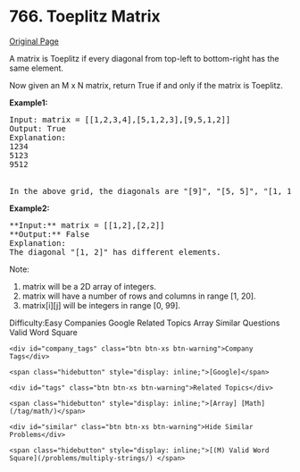 # 766. Toeplitz Matrix

[Original Page](https://leetcode.com/problems/toeplitz-matrix/description/)

A matrix is Toeplitz if every diagonal from top-left to bottom-right has the same element.

Now given an M x N matrix, return True if and only if the matrix is Toeplitz.
 
**Example1:** 
<pre>
Input: matrix = [[1,2,3,4],[5,1,2,3],[9,5,1,2]]
Output: True
Explanation:
1234
5123
9512


In the above grid, the diagonals are "[9]", "[5, 5]", "[1, 1, 1]", "[2, 2, 2]", "[3, 3]", "[4]", and in each diagonal all elements are the same, so the answer is True.
</pre>

**Example2:** 
<pre>
**Input:** matrix = [[1,2],[2,2]]
**Output:** False
Explanation:
The diagonal "[1, 2]" has different elements.
</pre>

Note:
1. matrix will be a 2D array of integers.
2. matrix will have a number of rows and columns in range [1, 20].
3. matrix[i][j] will be integers in range [0, 99].


Difficulty:Easy
Companies 
Google
Related Topics 
Array
Similar Questions 
Valid Word Square

<div>

    <div id="company_tags" class="btn btn-xs btn-warning">Company Tags</div>

    <span class="hidebutton" style="display: inline;">[Google]</span>
</div>

<div>

    <div id="tags" class="btn btn-xs btn-warning">Related Topics</div>

    <span class="hidebutton" style="display: inline;">[Array] [Math](/tag/math/)</span>
</div>

<div>

    <div id="similar" class="btn btn-xs btn-warning">Hide Similar Problems</div>

    <span class="hidebutton" style="display: inline;">[(M) Valid Word Square](/problems/multiply-strings/) </span>
</div>